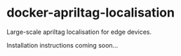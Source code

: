 # docker-apriltag-localisation
Large-scale apriltag localisation for edge devices.

Installation instructions coming soon...
